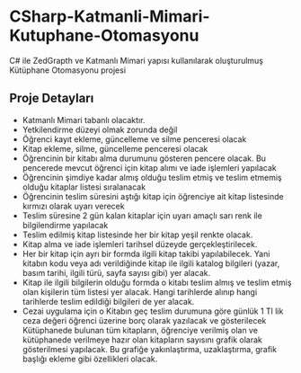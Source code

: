 # CSharp-Katmanli-Mimari-Kutuphane-Otomasyonu
 C# ile ZedGrapth ve Katmanlı Mimari yapısı kullanılarak oluşturulmuş Kütüphane Otomasyonu projesi
 
 ## Proje Detayları
-	Katmanlı Mimari tabanlı olacaktır.
-	Yetkilendirme düzeyi olmak zorunda değil
-	Öğrenci kayıt ekleme, güncelleme ve silme penceresi olacak
-	Kitap ekleme, silme, güncelleme penceresi olacak
-	Öğrencinin bir kitabı alma durumunu gösteren pencere olacak. Bu pencerede mevcut öğrenci için kitap alımı ve iade işlemleri yapılacak
-	Öğrencinin şimdiye kadar almış olduğu teslim etmiş ve teslim etmemiş olduğu kitaplar listesi sıralanacak
-	Öğrencinin teslim süresini aştığı kitap için öğrenciye ait kitap listesinde kırmızı olarak uyarı verecek
-	Teslim süresine 2 gün kalan kitaplar için uyarı amaçlı sarı renk ile bilgilendirme yapılacak
-	Teslim edilmiş kitap listesinde her bir kitap yeşil renkte olacak.
-	Kitap alma ve iade işlemleri tarihsel düzeyde gerçekleştirilecek.
-	Her bir kitap için ayrı bir formda ilgili kitap takibi yapılabilecek. Yani kitabın kodu veya adı verildiğinde kitap ile ilgili katalog bilgileri (yazar, basım tarihi, ilgili türü, sayfa sayısı gibi) yer alacak.
-	Kitap ile ilgili bilgilerin olduğu formda o kitabı teslim almış ve teslim etmiş olan kişilerin tüm listesi yer alacak. Hangi tarihlerde alınıp hangi tarihlerde teslim edildiği bilgileri de yer alacak.
-	Cezai uygulama için
o	Kitabın geç teslim durumuna göre günlük 1 Tl lik ceza değeri öğrenci üzerine borç olarak yazılacak ve gösterilecek
Kütüphanede bulunan tüm kitapların, öğrenciye verilmiş olan ve kütüphanede verilmeye hazır olan kitapların sayısını grafik olarak gösterilmesi yapılacak. Bu grafiğe yakınlaştırma, uzaklaştırma, grafik başlığı ekleme gibi özellikleri olacak. 


